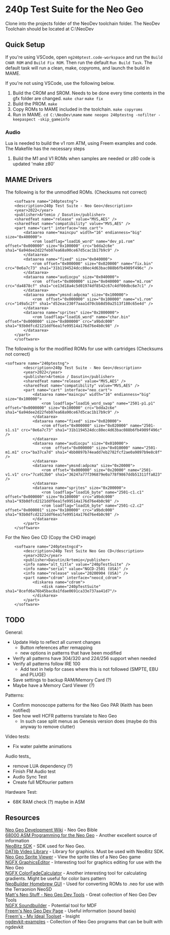 # 240p Test Suite for the Neo Geo

Clone into the projects folder of the NeoDev toolchain folder. The NeoDev Toolchain should be located at C:\NeoDev

## Quick Setup

If you're using VSCode, open `ng240ptest.code-workspace` and run the `Build CHAR ROM` and `Build Fix ROM`. Then run the default `Run Build Task`. The default task will run a clean, make, copyroms, and launch the build in MAME.

If you're not using VSCode, use the following below.

1. Build the CROM and SROM. Needs to be done every time contents in the gfx folder are changed.
`make char`
`make fix`
2. Build the PROM.
`make`
3. Copy ROMs to MAME included in the toolchain.
`make copyroms`
4. Run in MAME.
`cd C:\NeoDev\mame`
`mame neogeo 240ptestng -nofilter -keepaspect -skip_gameinfo`

### Audio 
Lua is needed to build the v1 rom ATM, using Freem examples and code. The Makefile has the necessary steps

1. Build the M1 and V1 ROMs when samples are needed or z80 code is updated
'make z80'

## MAME Drivers
The following is for the unmodified ROMs. (Checksums not correct)
```
	<software name="240ptestng">
	<description>240p Test Suite - Neo Geo</description>
	<year>2022</year>
	<publisher>Artemio / Dasutin</publisher>
	<sharedfeat name="release" value="MVS,AES" />
	<sharedfeat name="compatibility" value="MVS,AES" />
	<part name="cart" interface="neo_cart">
		<dataarea name="maincpu" width="16" endianness="big" size="0x400000">
			<rom loadflag="load16_word" name="dev_p1.rom" offset="0x000000" size="0x100000" crc="bdda2c6e" sha1="6a94dee2d22feb07ea68a90ce67d5cac1b17b9c9" />
		</dataarea>
		<dataarea name="fixed" size="0x040000">
			<rom offset="0x000000" size="0x020000" name="fix.bin" crc="0e6a7c73" sha1="31b1194524dcc80ec4d63bac088b6fb4909f496c" />
		</dataarea>
		<dataarea name="audiocpu" size="0x040000">
			<rom  offset="0x000000" size="0x040000" name="m1.rom" crc="da4878cf" sha1="ce13d18a4c5d01974df8542c67c4df00dbc6e7c1" />
		</dataarea>
		<dataarea name="ymsnd:adpcma" size="0x100000">
			<rom  offset="0x000000" size="0x100000" name="v1.rom" crc="149a5c2f" sha1="d52eac230f7aaa1d70cbb8d50a2513f180c65e4d" />
		</dataarea>
		<dataarea name="sprites" size="0x2800000">
			<rom loadflag="load16_word" name="char.bin" offset="0x000000" size="0x800000" crc="a9bdc000" sha1="93b0dfcd2121ddf6ea1fe99514a176d76e4b0c98" />
		</dataarea>
	</part>
	</software>
```
The following is for the modified ROMs for use with cartridges (Checksums not correct)
```
<software name="240ptestng">
		<description>240p Test Suite - Neo Geo</description>
		<year>2022</year>
		<publisher>Artemio / Dasutin</publisher>
		<sharedfeat name="release" value="MVS,AES" />
		<sharedfeat name="compatibility" value="MVS,AES" />
		<part name="cart" interface="neo_cart">
			<dataarea name="maincpu" width="16" endianness="big" size="0x100000">
				<rom loadflag="load16_word_swap" name="2501-p1.p1" offset="0x0000000" size="0x100000" crc="bdda2c6e" sha1="6a94dee2d22feb07ea68a90ce67d5cac1b17b9c9" />
			</dataarea>
			<dataarea name="fixed" size="0x020000">
				<rom offset="0x000000" size="0x020000" name="2501-s1.s1" crc="0e6a7c73" sha1="31b1194524dcc80ec4d63bac088b6fb4909f496c" />
			</dataarea>
			<dataarea name="audiocpu" size="0x010000">
				<rom  offset="0x000000" size="0x010000" name="2501-m1.m1" crc="ba37ca7d" sha1="4bb0897b74eadd7eb2782fcf2ae0a9897b9e8c8f" />
			</dataarea>
			<dataarea name="ymsnd:adpcma" size="0x20000">
				<rom offset="0x000000" size="0x20000" name="2501-v1.v1" crc="7ca913b0" sha1="36247a77f396879e0a778f9867ddb51311ffa823" />
			</dataarea>
			<dataarea name="sprites" size="0x200000">
				<rom loadflag="load16_byte" name="2501-c1.c1" offset="0x000000" size="0x100000" crc="a9bdc000" sha1="93b0dfcd2121ddf6ea1fe99514a176d76e4b0c98" />
				<rom loadflag="load16_byte" name="2501-c2.c2" offset="0x000001" size="0x100000" crc="a9bdc000" sha1="93b0dfcd2121ddf6ea1fe99514a176d76e4b0c98" />
			</dataarea>
		</part>
	</software>
```
For the Neo Geo CD (Copy the CHD image)
```
	<software name="240ptestngcd">
		<description>240p Test Suite Neo Geo CD</description>
		<year>2022</year>
		<publisher>Dasutin/Artemio</publisher>
		<info name="alt_title" value="240pTestSuite" />
		<info name="serial" value="NGCD-2501 (USA)" />
		<info name="release" value="20200904 (USA)" />
		<part name="cdrom" interface="neocd_cdrom">
			<diskarea name="cdrom">
				<disk name="240pTestSuite" sha1="8cefd6a76b45bac8a1fdae0691ca33e737aa41d7"/>
			</diskarea>
		</part>
	</software>
```

## TODO

General:
- Update Help to reflect all current changes
	- Button references after remapping
	- new options in patterns that have been modified
- Verify all patterns have 304/320 and 224/256 support when needed
- Verify all patterns follow IRE 100
    - Add text in help for cases where this is not followed (SMPTE, EBU and PLUGE)
- Save settings to backup RAM/Memory Card (?)
- Maybe have a Memory Card Viewer (?)

Patterns:
- Confirm monoscope patterns for the Neo Geo PAR (Keith has been notified)
- See how well HCFR patterns translate to Neo Geo
    - In such case split menus as Genesis version does (maybe do this anyway to remove clutter)

Video tests:
- Fix water palette animations

Audio tests_
   - remove LUA dependency (?)
   - Finish FM Audio test
   - Audio Sync Test
   - Create full MDfourier pattern

Hardware Test:
   - 68K RAM check (?) maybe in ASM

## Resources
[Neo Geo Development Wiki](https://wiki.neogeodev.org/index.php?title=Main_Page) - Neo Geo Bible<br>
[68000 ASM Programming for the Neo Geo](https://www.chibiakumas.com/68000/neogeo.php) - Another excellent source of information<br>
[NeoBitz SDK](http://sebastianmihai.com/neogeo-neo-thunder.html) - SDK used for Neo Geo.<br>
[DATlib Video Library](https://www.yaronet.com/topics/189390-datlib-update-03) - Library for graphics. Must be used with NeoBitz SDK.<br>
[Neo Geo Sprite Viewer](https://neospriteviewer.mattgreer.dev/) - View the sprite tiles of a Neo Geo game<br>
[NGFX GraphicsEditor](https://blastar.citavia.de/index.php?controller=post&action=view&id_post=37) - Interesting tool for graphics editing for use with the Neo Geo<br>
[NGFX ColorFadeCalculator](https://blastar.citavia.de/index.php?controller=post&action=view&id_post=34) - Another interesting tool for calculating gradients. Might be useful for color bars pattern<br>
[NeoBuilder Homebrew GUI](https://bidouillouzzz.blogspot.com/2022/02/neobuilder-homebrew-gui.html#more) - Used for converting ROMs to .neo for use with the Terraonion NeoSD<br>
[Matt's Neo Stuff - Neo Geo Dev Tools](https://neogeo.mattgreer.dev/tools) - Great collection of Neo Geo Dev Tools<br>
[NGFX Soundbuilder](https://blastar.citavia.de/index.php?controller=blog&action=view&category=ngfx-toolchain) - Potential tool for MDF<br>
[Freem's Neo Geo Dev Page](http://www.ajworld.net/neogeodev/) - Useful information (sound basis)<br>
[Freem's - My Ideal Toolset](http://www.ajworld.net/neogeodev/ideal_tools.html) - Insight<br>
[ngdevkit-examples](https://github.com/dciabrin/ngdevkit-examples) - Collection of Neo Geo programs that can be built with ngdevkit<br>
